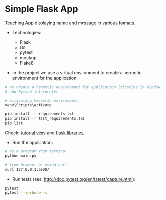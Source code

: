 # Simple Flask App

Teaching App displaying name and message in various formats.

- Technologies:
  - Flask
  - Git
  - pytest
  - mockup
  - Flake8

- In the project we use a virtual environment to create a hermetic environment for the application:

```bash
# we create a hermetic environment for application libraries in Windows OS:
# add Python interpreter

# activating hermetic environment
venv\Scripts\activate

pip install -r requirements.txt
pip install -r test_requirements.txt
pip list
```

Check: [tutorial venv](https://docs.python.org/3/tutorial/venv.html) and [flask libraries](http://flask.pocoo.org).

- Run the application:
```bash
# as a program from Terminal
python main.py
```

```bash
# from browser or using curl
curl 127.0.0.1:5000/
```

- Run tests (see: http://doc.pytest.org/en/latest/capture.html):

```bash
pytest
pytest --verbose -s
```
